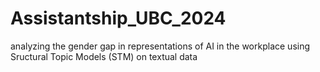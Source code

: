 # Assistantship_UBC_2024
analyzing the gender gap in representations of AI in the workplace using Sructural Topic Models (STM) on textual data
